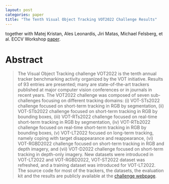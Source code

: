 ```yaml
---
layout: post
categories: paper
title: "The Tenth Visual Object Tracking VOT2022 Challenge Results"
---
```

together with Matej Kristan, Ales Leonardis, Jiri Matas, Michael Felsberg, et al. ECCV Workshop [paper](https://www.springerprofessional.de/the-tenth-visual-object-tracking-vot2022-challenge-results/24018090).

# Abstract
> The Visual Object Tracking challenge VOT2022 is the tenth annual tracker benchmarking activity organized by the VOT initiative. Results of 93 entries are presented; many are state-of-the-art trackers published at major computer vision conferences or in journals in recent years. The VOT2022 challenge was composed of seven sub-challenges focusing on different tracking domains: (i) VOT-STs2022 challenge focused on short-term tracking in RGB by segmentation, (ii) VOT-STb2022 challenge focused on short-term tracking in RGB by bounding boxes, (iii) VOT-RTs2022 challenge focused on real-time short-term tracking in RGB by segmentation, (iv) VOT-RTb2022 challenge focused on real-time short-term tracking in RGB by bounding boxes, (v) VOT-LT2022 focused on long-term tracking, namely coping with target disappearance and reappearance, (vi) VOT-RGBD2022 challenge focused on short-term tracking in RGB and depth imagery, and (vii) VOT-D2022 challenge focused on short-term tracking in depth-only imagery. New datasets were introduced in VOT-LT2022 and VOT-RGBD2022, VOT-ST2022 dataset was refreshed, and a training dataset was introduced for VOT-LT2022. The source code for most of the trackers, the datasets, the evaluation kit and the results are publicly available at the [challenge webpage](https://www.votchallenge.net/vot2022).
